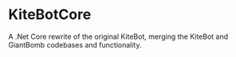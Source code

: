 # KiteBotCore
A .Net Core rewrite of the original KiteBot, merging the KiteBot and GiantBomb codebases and functionality.
